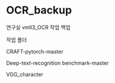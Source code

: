 # OCR_backup
연구실 vmll3_OCR 작업 백업

작업 폴더 

CRAFT-pytorch-master

Deep-text-recognition benchmark-master

VGG_character
